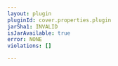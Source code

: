 ```yaml
---
layout: plugin
pluginId: cover.properties.plugin
jarSha1: INVALID
isJarAvailable: true
error: NONE
violations: []

---
```

